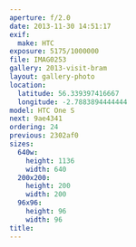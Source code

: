 ```yaml
---
aperture: f/2.0
date: 2013-11-30 14:51:17
exif:
  make: HTC
exposure: 5175/1000000
file: IMAG0253
gallery: 2013-visit-bram
layout: gallery-photo
location:
  latitude: 56.339397416667
  longitude: -2.7883894444444
model: HTC One S
next: 9ae4341
ordering: 24
previous: 2302af0
sizes:
  640w:
    height: 1136
    width: 640
  200x200:
    height: 200
    width: 200
  96x96:
    height: 96
    width: 96
title: 
---
```

